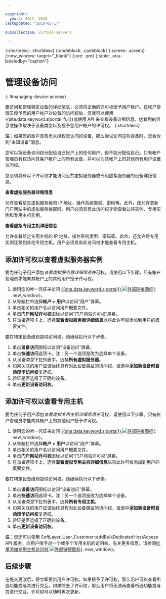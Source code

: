 ```yaml
---

copyright:
  years: 2017, 2018
lastupdated: "2018-05-17"

subcollection: virtual-servers

---
```


{:shortdesc: .shortdesc}
{:codeblock: .codeblock}
{:screen: .screen}
{:new_window: target="_blank"}
{:pre: .pre}
{:table: .aria-labeledby="caption"}


# 管理设备访问
{: #managing-device-access}

要访问和管理特定设备的详细信息，必须将正确的许可权授予用户帐户。在帐户管理员授予您的用户帐户对设备的访问权后，您就可以使用 {{site.data.keyword.slportal_full}}或使用 API 来查看设备详细信息。您看到的信息或操作取决于设备类型以及授予您用户帐户的许可权。
{:shortdesc}

**注**：如果您的帐户具有尚未授权您访问的设备，那么尝试访问这些设备时，您会收到“未知设备”消息。

您可以将设备访问权分配给自己帐户上的任何用户，但不能分配给自己。只有帐户管理员有权访问其客户帐户上的所有设备，并可以为其帐户上的其他所有用户设置访问权。

您必须具有以下许可权才能访问公共虚拟服务器或专用虚拟服务器的设备详细信息。

**查看虚拟服务器详细信息**

允许查看给定虚拟服务器的 IP 地址、操作系统类型、密码等。此外，还允许更新门户网站中的虚拟服务器密码。用户必须具有此访问权才能查看公共实例、专用实例和专用主机实例。

**查看虚拟专用主机详细信息**

允许查看给定专用主机的 IP 地址、操作系统类型、密码等。此外，还允许将专用实例迁移到其他专用主机。用户必须具有此访问权才能查看专用主机。

## 添加许可权以查看虚拟服务器实例
要为任何子用户添加*查看虚拟服务器详细信息*许可权，请使用以下步骤。只有帐户管理员才能向其帐户上的其他用户授予许可权。  

1. 使用您的唯一凭证来访问 [{{site.data.keyword.slportal}} ![外部链接图标](../icons/launch-glyph.svg "外部链接图标")](https://control.softlayer.com/){: new_window}。
2. 从导航栏中选择**帐户 > 用户**以访问“用户”屏幕。
3. 单击相关的用户名以访问用户概要文件。
4. 单击**门户网站许可权**图标以访问“门户网站许可权”屏幕。
5. 在*设备*选项卡上，选择**查看虚拟服务器详细信息**以将此许可权添加到用户的概要文件。

要在特定设备级别提供访问权，请继续执行以下步骤。

1. 单击**设备访问**图标以访问“设备访问”屏幕。
2. 单击**快速访问**选项卡。注：另一个选项是改为选择单个设备。
3. 从*设备类型*下拉列表中，选择**所有虚拟服务器**。
4. 如果关联的用户应该始终具有对此设备类型的访问权，请选中**添加新设备时自动授予访问权**复选框。
5. 验证是否选择了正确的设备。
6. 单击**更新设备访问权**。

## 添加许可权以查看专用主机
要为任何子用户添加*查看虚拟专用主机详细信息*许可权，请使用以下步骤。只有帐户管理员才能向其帐户上的其他用户授予许可权。

1. 使用您的唯一凭证来访问 [{{site.data.keyword.slportal}} ![外部链接图标](../icons/launch-glyph.svg "外部链接图标")](https://control.softlayer.com/){: new_window}。
2. 从导航栏中选择**帐户 > 用户**以访问“用户”屏幕。
3. 单击相关的用户名以访问用户概要文件。
4. 单击**门户网站许可权**图标以访问“门户网站许可权”屏幕。
5. 在*设备*选项卡上，选择**查看虚拟专用主机详细信息**以将此许可权添加到用户的概要文件。

要在特定设备级别提供访问权，请继续执行以下步骤。

1. 单击**设备访问**图标以访问“设备访问”屏幕。
2. 单击**快速访问**选项卡。注：另一个选项是改为选择单个设备。
3. 从*设备类型*下拉列表中，选择**所有专用主机**。
4. 如果关联的用户应该始终具有对此设备类型的访问权，请选中**添加新设备时自动授予访问权**复选框。
5. 验证是否选择了正确的设备。
6. 单击**更新设备访问权**。

**注**：您还可以使用 SoftLayer_User_Customer::addBulkDedicatedHostAccess API 服务，向用户授予对一个或多个专用主机的访问权。有关更多信息，请参阅[批量添加专用主机访问权 ![外部链接图标](../icons/launch-glyph.svg "外部链接图标")](https://softlayer.github.io/reference/services/SoftLayer_User_Customer/addBulkDedicatedHostAccess/){: new_window}。  

## 后续步骤
在提交更改后，将立即更新用户许可权。如果授予了许可权，那么用户可以查看所选功能或与其进行交互。如果除去了许可权，那么用户将无法再查看所选功能或与其进行交互。许可权可以随时再次更新。

